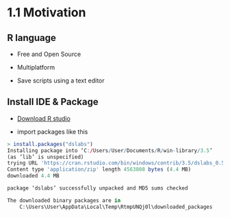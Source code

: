 # 1.1 Motivation

## R language

* Free and Open Source

* Multiplatform

* Save scripts using a text editor

## Install IDE & Package

* [Download R studio](https://www.rstudio.com/products/rstudio/)

* import packages like this

```R
> install.packages("dslabs")
Installing package into ‘C:/Users/User/Documents/R/win-library/3.5’
(as ‘lib’ is unspecified)
trying URL 'https://cran.rstudio.com/bin/windows/contrib/3.5/dslabs_0.5.2.zip'
Content type 'application/zip' length 4563808 bytes (4.4 MB)
downloaded 4.4 MB

package ‘dslabs’ successfully unpacked and MD5 sums checked

The downloaded binary packages are in
    C:\Users\User\AppData\Local\Temp\RtmpUNQj0l\downloaded_packages
```



